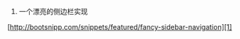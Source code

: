 

1. 一个漂亮的侧边栏实现

[http://bootsnipp.com/snippets/featured/fancy-sidebar-navigation][1]


[1]: http://bootsnipp.com/snippets/featured/fancy-sidebar-navigation
